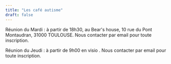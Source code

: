 ```yaml
---
title: "Les café autisme"
draft: false
---
```

Réunion du Mardi : à partir de 18h30,  au Bear's house, 10 rue du Pont Montaudran, 31000 TOULOUSE. Nous contacter par email pour toute inscription. 

Réunion du Jeudi : à partir de 9h00 en visio . Nous contacter par email pour toute inscription.     